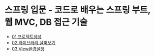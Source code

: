 # 스프링 입문 - 코드로 배우는 스프링 부트, 웹 MVC, DB 접근 기술

- [01 프로젝트생성](https://github.com/Jinuk93/TIL/blob/master/Spring/YoungHan/Introduction/docs/01%20%ED%94%84%EB%A1%9C%EC%A0%9D%ED%8A%B8%EC%83%9D%EC%84%B1.md)
- [02 라이브러리 살펴보기](https://github.com/Jinuk93/TIL/blob/master/Spring/YoungHan/Introduction/docs/02%20%EB%9D%BC%EC%9D%B4%EB%B8%8C%EB%9F%AC%EB%A6%AC%20%EC%82%B4%ED%8E%B4%EB%B3%B4%EA%B8%B0.md)
- [03 View환경설정](https://github.com/Jinuk93/TIL/blob/master/Spring/YoungHan/Introduction/docs/03%20View%ED%99%98%EA%B2%BD%EC%84%A4%EC%A0%95.md)
